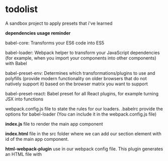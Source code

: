 # todolist

A sandbox project to apply presets that i've learned

**dependencies usage reminder**

babel-core: Transforms your ES6 code into ES5

babel-loader: Webpack helper to transform your JavaScript dependencies (for example, when you import your components into other components) with Babel

babel-preset-env: Determines which transformations/plugins to use and polyfills (provide modern functionality on older browsers that do not natively support it) based on the browser matrix you want to support

babel-preset-react: Babel preset for all React plugins, for example turning JSX into functions

webpack.config.js file to state the rules for our loaders.
.babelrc provide the options for babel-loader (You can include it in the webpack.config.js file)

**index.js** file to render the main app component

**index.html** file in the src folder where we can add our section element with id of the main app component.

**html-webpack-plugin** use in our webpack config file. This plugin generates an HTML file with <script> injected, writes this to dist/index.html, and minifies the file

**webpack-dev-server**
run this command every time you want to see your changes in the browser.
To have webpack “watch” our changes and thus refresh whenever we have made changes to any of our components,
we can use webpack-dev-server module

- start:server": "webpack-dev-server --mode development --open"
  should see localhost:8080 open up in your default browser — that’s what the —-open flag is for. Now everytime you make changes, it will refresh the page

You can also add a --hot flag to your npm start script which will allow you to only reload the component that you’ve changed instead of doing a full page reload. This is Hot Module Replacement.

**css-loader style-loader**
As we will be importing CSS files into our React components, we need css-loader module to resolve them.
we also need a style-loader to inject this into our DOM — adding a <style> tag into the <head> element of our HTML.

The order of adding loaders is important.
First, we need to resolve the CSS files before adding them to the DOM with the style-loader.
By default, webpack uses the loaders from the right (last element in the array)
to the left (first element in the array).

We can also make CSS modular using webpack. This means class name will be scoped locally and specific to only the component in question.

As we need to give options, each loader is now an object with a key-value pair. To enable CSS modules, we need to set module option for css-loader to be true. The importLoaders option configures how many loaders before css-loader should be applied. For example, sass-loader would have to come before css-loader.

The localIdentName allows you to configure the generated identification.

[name] will take the name of your component

[local] is the name of your class/id

[hash:base64] is the randomly generated hash which will be unique in every component’s CSS

So with this, you won’t have to worry about whether you have given the same class name throughout your whole application — you only have to worry about whether you have used it in the same component.

**Tips:**

If you want to put that webpackconfig file in the different folder then use “webpack — config FOLDERNAME/webpack.config.js — mode development”

if you let "main": "index.js", in your package.json webpack will set automatically entry and output js bundle

windaube breaklinestyle
"linebreak-style": [0, "error", "windows"],
git config --global core.autocrlf false

Create a personalized and optimized webpack.config.js!
https://webpack.jakoblind.no/

npm-check-updates for update dependencies:
npm i -g npm-check-updates
ncu -u
npm install


HMR : 
https://webpack.js.org/configuration/dev-server/
https://webpack.js.org/guides/hot-module-replacement/

images : 
https://blog.hellojs.org/importing-images-in-react-c76f0dfcb552

# Demo

https://julianajm.github.io/todolist/
